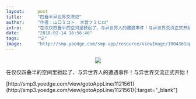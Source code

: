 ```yaml
---
layout:     post
title:      "四叠半异世界交流记"
author:     "作者：山口ミコト  木曾フミヒロ"
intro:      "在仅仅四叠半的空间里掀起了、与异世界人的遭遇事件！与异世界交流正式开始！"
date:       "2018-02-14 16:56:46"
tags:       "记"
image:      "http://smp.yoedge.com/smp-app/resource/viewImage/1004361appline.png"
---
```

<div style="text-align: center">
<p><img src="http://smp.yoedge.com/smp-app/resource/viewImage/1004361appline.png"/></p>
</div>
<p class="post-meta">
<span>在仅仅四叠半的空间里掀起了、与异世界人的遭遇事件！与异世界交流正式开始！</span>
</p>
[http://smp3.yoedge.com/view/gotoAppLine/1121561](http://smp3.yoedge.com/view/gotoAppLine/1121561){:target="_blank"}


